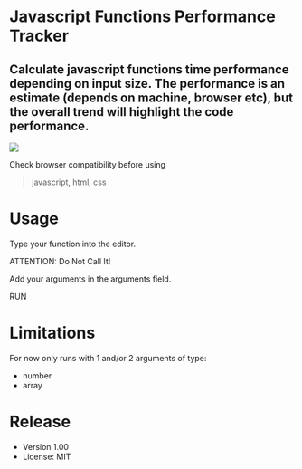 # Javascript Functions Performance Tracker

## Calculate javascript functions time performance depending on input size. The performance is an estimate (depends on machine, browser etc), but the overall trend will highlight the code performance.

![](bigO.gif)

Check browser compatibility before using

> javascript, html, css

# Usage

Type your function into the editor.

ATTENTION: Do Not Call It!

Add your arguments in the arguments field.

RUN

# Limitations

For now only runs with 1 and/or 2 arguments of type:

-   number
-   array

# Release

-   Version 1.00
-   License: MIT
